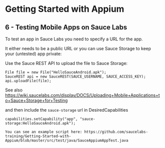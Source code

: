 # Getting Started with Appium

## 6 - Testing Mobile Apps on Sauce Labs

To test an app in Sauce Labs 
you need to specify a URL for the app.

It either needs to be a public URL
or you can use Sauce Storage
to keep your (untested) app private:

Use the Sauce REST API to upload the file
to Sauce Storage:

    File file = new File("HelloSauceAndroid.apk");
    SauceREST api = new SauceREST(SAUCE_USERNAME, SAUCE_ACCESS_KEY);
	api.uploadFile(file);
		
See also https://wiki.saucelabs.com/display/DOCS/Uploading+Mobile+Applications+to+Sauce+Storage+for+Testing

and then include the `sauce-storage` url
in DesiredCapabilities

    capabilities.setCapability("app", "sauce-storage:HelloSauceAndroid.apk");
    
    You can see an example script here: https://github.com/saucelabs-training/Getting-Started-with-Appium/blob/master/src/test/java/SauceAppiumAppTest.java
